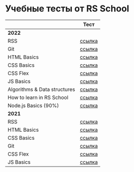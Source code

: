 # Учебные тесты от RS School

|                              | Тест                                                                                                  |
| ---------------------------- | ----------------------------------------------------------------------------------------------------- |
| **2022**                     |                                                                                                       |
| RSS                          | [ссылка](https://github.com/MihailStar/rss-tests/blob/master/tests/22/rss.png)                        |
| Git                          | [ссылка](https://github.com/MihailStar/rss-tests/blob/master/tests/22/git.png)                        |
| HTML Basics                  | [ссылка](https://github.com/MihailStar/rss-tests/blob/master/tests/22/html-basics.png)                |
| CSS Basics                   | [ссылка](https://github.com/MihailStar/rss-tests/blob/master/tests/22/css-basics.png)                 |
| CSS Flex                     | [ссылка](https://github.com/MihailStar/rss-tests/blob/master/tests/22/css-flex.png)                   |
| JS Basics                    | [ссылка](https://github.com/MihailStar/rss-tests/blob/master/tests/22/js-basics.png)                  |
| Algorithms & Data structures | [ссылка](https://github.com/MihailStar/rss-tests/blob/master/tests/22/algorithms-data-structures.png) |
| How to learn in RS School    | [ссылка](https://github.com/MihailStar/rss-tests/blob/master/tests/22/how-to-learn-in-rs-school.png)  |
| Node.js Basics (90%)         | [ссылка](https://github.com/MihailStar/rss-tests/blob/master/tests/22/node.js-basics.png)             |
| **2021**                     |                                                                                                       |
| RSS                          | [ссылка](https://github.com/MihailStar/rss-tests/blob/master/tests/21/rss.png)                        |
| HTML Basics                  | [ссылка](https://github.com/MihailStar/rss-tests/blob/master/tests/21/html-basics.png)                |
| CSS Basics                   | [ссылка](https://github.com/MihailStar/rss-tests/blob/master/tests/21/css-basics.png)                 |
| Git                          | [ссылка](https://github.com/MihailStar/rss-tests/blob/master/tests/21/git.png)                        |
| CSS Flex                     | [ссылка](https://github.com/MihailStar/rss-tests/blob/master/tests/21/css-flex.png)                   |
| JS Basics                    | [ссылка](https://github.com/MihailStar/rss-tests/blob/master/tests/21/js-basics.png)                  |
